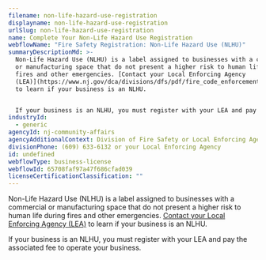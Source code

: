 ```yaml
---
filename: non-life-hazard-use-registration
displayname: non-life-hazard-use-registration
urlSlug: non-life-hazard-use-registration
name: Complete Your Non-Life Hazard Use Registration
webflowName: "Fire Safety Registration: Non-Life Hazard Use (NLHU)"
summaryDescriptionMd: >-
  Non-Life Hazard Use (NLHU) is a label assigned to businesses with a commercial
  or manufacturing space that do not present a higher risk to human life during
  fires and other emergencies. [Contact your Local Enforcing Agency
  (LEA)](https://www.nj.gov/dca/divisions/dfs/pdf/fire_code_enforcement_director.pdf)
  to learn if your business is an NLHU.


  If your business is an NLHU, you must register with your LEA and pay the associated fee to operate your business.
industryId:
  - generic
agencyId: nj-community-affairs
agencyAdditionalContext: Division of Fire Safety or Local Enforcing Agency
divisionPhone: (609) 633-6132 or your Local Enforcing Agency
id: undefined
webflowType: business-license
webflowId: 65708faf97a47f686cfad039
licenseCertificationClassification: ""
---
```

Non-Life Hazard Use (NLHU) is a label assigned to businesses with a commercial or manufacturing space that do not present a higher risk to human life during fires and other emergencies. [Contact your Local Enforcing Agency (LEA)](https://www.nj.gov/dca/divisions/dfs/pdf/fire_code_enforcement_director.pdf) to learn if your business is an NLHU.

If your business is an NLHU, you must register with your LEA and pay the associated fee to operate your business.